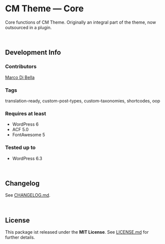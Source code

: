 # CM Theme &mdash; Core
Core functions of CM Theme. Originally an integral part of the theme, now outsourced in a plugin.

<br>

## Development Info

### Contributors
[Marco Di Bella ](https://github.com/mdibella-dev)

### Tags
translation-ready, custom-post-types, custom-taxonomies, shortcodes, oop

### Requires at least

- WordPress 6
- ACF 5.0
- FontAwesome 5

### Tested up to

- WordPress 6.3

<br>

## Changelog

See [CHANGELOG.md](https://github.com/mdibella-dev/cm-theme-core/blob/main/CHANGELOG.md).

<br>

## License

This package ist released under the **MIT License**. See [LICENSE.md](https://github.com/mdibella-dev/cm-theme-core/blob/main/LICENSE.md) for further details.
